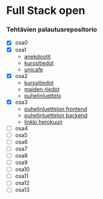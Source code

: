# Full Stack open

### Tehtävien palautusrepositorio

- [x] osa0
- [x] osa1
    - [anekdootit](osa1/anekdootit)
    - [kurssitiedot](osa1/kurssitiedot)
    - [unicafe](osa1/unicafe)
- [x] osa2
    - [kurssitiedot](osa2/kurssitiedot)
    - [maiden-tiedot](osa2/maiden-tiedot)
    - [puhelinluettelo](osa2/puhelinluettelo)
- [x] osa3
    - [puhelinluettelon frontend](osa3/puhelinluettelo)
    - [puhelinluettelon backend](osa3/Puhelinluettelon-backend)
    - [linkki herokuun](https://immense-beyond-90703.herokuapp.com/)
- [ ] osa4
- [ ] osa5
- [ ] osa6
- [ ] osa7
- [ ] osa8
- [ ] osa9
- [ ] osa10
- [ ] osa11
- [ ] osa12
- [ ] osa13